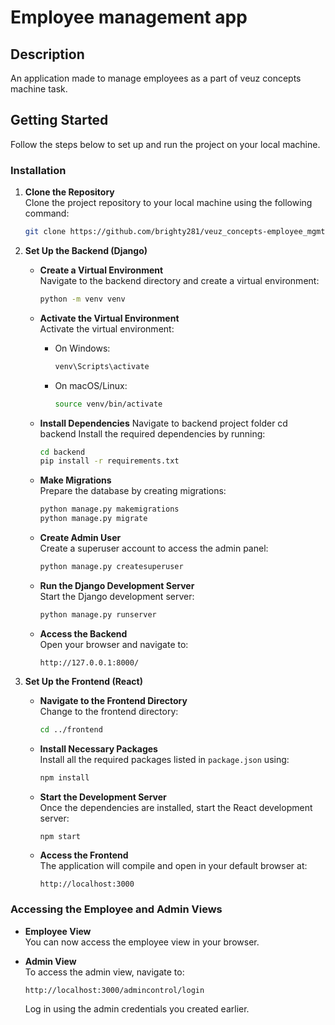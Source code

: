 
# Employee management app

## Description

An application made to manage employees as a part of veuz concepts machine task.

## Getting Started

Follow the steps below to set up and run the project on your local machine.


### Installation

1. **Clone the Repository**  
   Clone the project repository to your local machine using the following command:
   ```bash
   git clone https://github.com/brighty281/veuz_concepts-employee_mgmt.git
   ```

2. **Set Up the Backend (Django)**

   - **Create a Virtual Environment**  
     Navigate to the backend directory and create a virtual environment:
     ```bash
     python -m venv venv
     ```

   - **Activate the Virtual Environment**  
     Activate the virtual environment:
     - On Windows:
       ```bash
       venv\Scripts\activate
       ```
     - On macOS/Linux:
       ```bash
       source venv/bin/activate
       ```

   - **Install Dependencies**
     Navigate to backend project folder cd backend
     Install the required dependencies by running:
     ```bash
     cd backend
     pip install -r requirements.txt
     ```

   - **Make Migrations**  
     Prepare the database by creating migrations:
     ```bash
     python manage.py makemigrations
     python manage.py migrate
     ```

   - **Create Admin User**  
     Create a superuser account to access the admin panel:
     ```bash
     python manage.py createsuperuser
     ```

   - **Run the Django Development Server**  
     Start the Django development server:
     ```bash
     python manage.py runserver
     ```

   - **Access the Backend**  
     Open your browser and navigate to:
     ```
     http://127.0.0.1:8000/
     ```

3. **Set Up the Frontend (React)**

   - **Navigate to the Frontend Directory**  
     Change to the frontend directory:
     ```bash
     cd ../frontend
     ```

   - **Install Necessary Packages**  
     Install all the required packages listed in `package.json` using:
     ```bash
     npm install
     ```

   - **Start the Development Server**  
     Once the dependencies are installed, start the React development server:
     ```bash
     npm start
     ```

   - **Access the Frontend**  
     The application will compile and open in your default browser at:
     ```
     http://localhost:3000
     ```

### Accessing the Employee and Admin Views

- **Employee View**  
  You can now access the employee view in your browser.

- **Admin View**  
  To access the admin view, navigate to:
  ```
  http://localhost:3000/admincontrol/login
  ```

  Log in using the admin credentials you created earlier.

